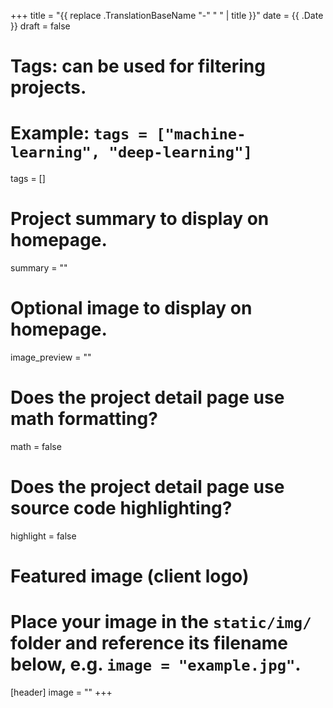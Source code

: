 +++
title = "{{ replace .TranslationBaseName "-" " " | title }}"
date = {{ .Date }}
draft = false

# Tags: can be used for filtering projects.
# Example: `tags = ["machine-learning", "deep-learning"]`
tags = []

# Project summary to display on homepage.
summary = ""

# Optional image to display on homepage.
image_preview = ""

# Does the project detail page use math formatting?
math = false

# Does the project detail page use source code highlighting?
highlight = false

# Featured image (client logo)
# Place your image in the `static/img/` folder and reference its filename below, e.g. `image = "example.jpg"`.
[header]
image = ""
+++
